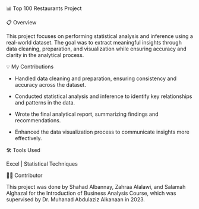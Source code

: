 📊 Top 100 Restaurants Project

📋 Overview

This project focuses on performing statistical analysis and inference using a real-world dataset. The goal was to extract meaningful insights through data cleaning, preparation, and visualization while ensuring accuracy and clarity in the analytical process.

💡 My Contributions

- Handled data cleaning and preparation, ensuring consistency and accuracy across the dataset.

- Conducted statistical analysis and inference to identify key relationships and patterns in the data.

- Wrote the final analytical report, summarizing findings and recommendations.

- Enhanced the data visualization process to communicate insights more effectively.

🛠️ Tools Used

Excel | Statistical Techniques

👩‍💻 Contributor

This project was done by Shahad Albannay, Zahraa Alalawi, and Salamah Alghazal for the Introduction of Business Analysis Course, which was supervised by Dr. Muhanad Abdulaziz Alkanaan in 2023. 

